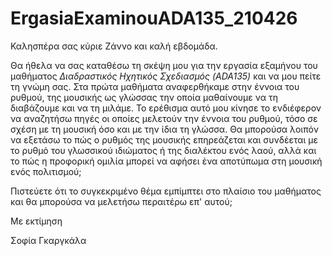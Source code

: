 # ErgasiaExaminouADA135_210426

Καλησπέρα σας κύριε Ζάννο και καλή εβδομάδα.

Θα ήθελα να σας καταθέσω τη σκέψη μου για την εργασία εξαμήνου του μαθήματος *Διαδραστικός Ηχητικός Σχεδιασμός (ADA135)* και να μου πείτε τη γνώμη σας. Στα πρώτα μαθήματα αναφερθήκαμε στην έννοια του ρυθμού, της μουσικής ως γλώσσας την οποία μαθαίνουμε να τη διαβάζουμε και να τη μιλάμε. Το ερέθισμα αυτό μου κίνησε το ενδιέφερον να αναζητήσω πηγές οι οποίες μελετούν την έννοια του ρυθμού, τόσο σε σχέση με τη μουσική όσο και με την ίδια τη γλώσσα. Θα μπορούσα λοιπόν να εξετάσω το πώς ο ρυθμός της μουσικής επηρεάζεται και συνδέεται με το ρυθμό του γλωσσικού ιδιώματος ή της διαλέκτου ενός λαού, αλλά και το πώς η προφορική ομιλία μπορεί να αφήσει ένα αποτύπωμα στη μουσική ενός πολιτισμού;

Πιστεύετε ότι το συγκεκριμένο θέμα εμπίμπτει στο πλαίσιο του μαθήματος και θα μπορούσα να μελετήσω περαιτέρω επ' αυτού;

Με εκτίμηση

Σοφία Γκαργκάλα

